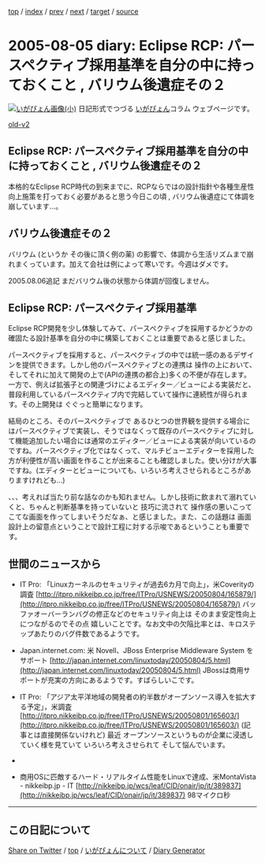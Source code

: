 [top](https://igapyon.github.io/diary/) 
 / [index](https://igapyon.github.io/diary/2005/index.html) 
 / [prev](https://igapyon.github.io/diary/2005/ig050804.html) 
 / [next](https://igapyon.github.io/diary/2005/ig050806.html) 
 / [target](https://igapyon.github.io/diary/2005/ig050805.html) 
 / [source](https://github.com/igapyon/diary/blob/gh-pages/2005/ig050805.html.src.md) 

2005-08-05 diary: Eclipse RCP: パースペクティブ採用基準を自分の中に持っておくこと , バリウム後遺症その２
=====================================================================================================
[![いがぴょん画像(小)](https://igapyon.github.io/diary/images/iga200306s.jpg "いがぴょん")](https://igapyon.github.io/diary/memo/memoigapyon.html) 日記形式でつづる [いがぴょん](https://igapyon.github.io/diary/memo/memoigapyon.html)コラム ウェブページです。

[old-v2](ig050805-orig.html)

## Eclipse RCP: パースペクティブ採用基準を自分の中に持っておくこと , バリウム後遺症その２

本格的なEclipse RCP時代の到来までに、RCPならではの設計指針や各種生産性向上施策を打っておく必要があると思う今日この頃 , バリウム後遺症にて体調を崩しています…。


## バリウム後遺症その２

バリウム (というか その後に頂く例の薬) の影響で、体調から生活リズムまで崩れまくっています。加えて会社は例によって寒いです。今週はダメです。

2005.08.06追記 まだバリウム後の状態から体調が回復しません。

## Eclipse RCP: パースペクティブ採用基準

Eclipse RCP開発を少し体験してみて、パースペクティブを採用するかどうかの確固たる設計基準を自分の中に構築しておくことは重要であると感じました。

パースペクティブを採用すると、パースペクティブの中では統一感のあるデザインを提供できます。しかし他のパースペクティブとの連携は 操作の上において、そしてそれに加えて開発の上で(APIの連携の都合上)多くの不便が存在します。一方で、例えば拡張子との関連づけによるエディター／ビューによる実装だと、普段利用しているパースペクティブ内で完結していて操作に連続性が得られます。その上開発は ぐぐっと簡単になります。

結局のところ、そのパースペクティブで あるひとつの世界観を提供する場合にはパースペクティブで実装し、そうではなくって既存のパースペクティブに対して機能追加したい場合には通常のエディター／ビューによる実装が向いているのですね。パースペクティブ化ではなくって、マルチビューエディターを採用した方が利便性が高い画面を作ることが出来ることも確認しました。使い分けが大事ですね。(エディターとビューについても、いろいろ考えさせられるところがありますけれども…)

、、、考えれば当たり前な話なのかも知れません。しかし技術に飲まれて溺れていくと、ちゃんと判断基準を持っていないと 技巧に流されて 操作感の悪いこってこてな画面を作ってしまいそうだなぁ、と感じました。また、この話題は 画面設計上の留意点ということで設計工程に対する示唆であるということも重要です。

## 世間のニュースから

* IT Pro: 「Linuxカーネルのセキュリティが過去6カ月で向上」，米Coverityの調査
  [http://itpro.nikkeibp.co.jp/free/ITPro/USNEWS/20050804/165879/](http://itpro.nikkeibp.co.jp/free/ITPro/USNEWS/20050804/165879/)
  バッファオーバーランバグの修正などのセキュリティ向上は そのまま安定性向上につながるのでその点 嬉しいことです。なお文中の欠陥比率とは、キロステップあたりのバグ件数であるようです。
  
* Japan.internet.com: 米 Novell、JBoss Enterprise Middleware System をサポート
  [http://japan.internet.com/linuxtoday/20050804/5.html](http://japan.internet.com/linuxtoday/20050804/5.html)
  JBossは商用サポートが充実の方向にあるようです。すばらしいこです。
  
* IT Pro: 「アジア太平洋地域の開発者の約半数がオープンソース導入を拡大する予定」，米調査
  [http://itpro.nikkeibp.co.jp/free/ITPro/USNEWS/20050801/165603/](http://itpro.nikkeibp.co.jp/free/ITPro/USNEWS/20050801/165603/)
  (記事とは直接関係ないけれど) 最近 オープンソースというものが企業に浸透していく様を見ていて いろいろ考えさせられて そして悩んでいます。
  
* 
  
* 商用OSに匹敵するハード・リアルタイム性能をLinuxで達成、米MontaVista - nikkeibp.jp - IT
  [http://nikkeibp.jp/wcs/leaf/CID/onair/jp/it/389837](http://nikkeibp.jp/wcs/leaf/CID/onair/jp/it/389837)
  98マイクロ秒

----------------------------------------------------------------------------------------------------

## この日記について

[Share on Twitter](https://twitter.com/intent/tweet?hashtags=igapyon%2Cdiary%2C%E3%81%84%E3%81%8C%E3%81%B4%E3%82%87%E3%82%93&text=Eclipse+RCP%3A+%E3%83%91%E3%83%BC%E3%82%B9%E3%83%9A%E3%82%AF%E3%83%86%E3%82%A3%E3%83%96%E6%8E%A1%E7%94%A8%E5%9F%BA%E6%BA%96%E3%82%92%E8%87%AA%E5%88%86%E3%81%AE%E4%B8%AD%E3%81%AB%E6%8C%81%E3%81%A3%E3%81%A6%E3%81%8A%E3%81%8F%E3%81%93%E3%81%A8+%2C+%E3%83%90%E3%83%AA%E3%82%A6%E3%83%A0%E5%BE%8C%E9%81%BA%E7%97%87%E3%81%9D%E3%81%AE%EF%BC%92&url=https%3A%2F%2Figapyon.github.io%2Fdiary%2F2005%2Fig050805.html) / [top](https://igapyon.github.io/diary/) / [いがぴょんについて](https://igapyon.github.io/diary/memo/memoigapyon.html) / [Diary Generator](https://github.com/igapyon/igapyonv3)
